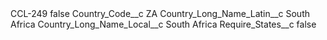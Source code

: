 <?xml version="1.0" encoding="UTF-8"?>
<CustomMetadata xmlns="http://soap.sforce.com/2006/04/metadata" xmlns:xsi="http://www.w3.org/2001/XMLSchema-instance" xmlns:xsd="http://www.w3.org/2001/XMLSchema">
    <label>CCL-249</label>
    <protected>false</protected>
    <values>
        <field>Country_Code__c</field>
        <value xsi:type="xsd:string">ZA</value>
    </values>
    <values>
        <field>Country_Long_Name_Latin__c</field>
        <value xsi:type="xsd:string">South Africa</value>
    </values>
    <values>
        <field>Country_Long_Name_Local__c</field>
        <value xsi:type="xsd:string">South Africa</value>
    </values>
    <values>
        <field>Require_States__c</field>
        <value xsi:type="xsd:boolean">false</value>
    </values>
</CustomMetadata>

